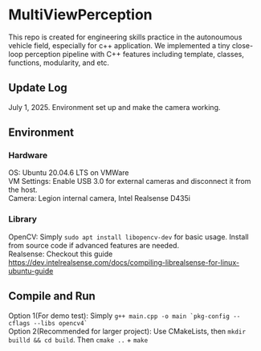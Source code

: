 # MultiViewPerception
This repo is created for engineering skills practice in the autonoumous vehicle field, especially for c++ application. We implemented a tiny close-loop perception pipeline with C++ features including template, classes, functions, modularity, and etc.

## Update Log
July 1, 2025. Environment set up and make the camera working.


## Environment
### Hardware
OS: Ubuntu 20.04.6 LTS on VMWare \
VM Settings: Enable USB 3.0 for external cameras and disconnect it from the host. \
Camera: Legion internal camera, Intel Realsense D435i 
### Library
OpenCV: Simply `sudo apt install libopencv-dev` for basic usage. Install from source code if advanced features are needed. \
Realsense: Checkout this guide https://dev.intelrealsense.com/docs/compiling-librealsense-for-linux-ubuntu-guide 

## Compile and Run
Option 1(For demo test): Simply ``` g++ main.cpp -o main `pkg-config --cflags --libs opencv4` ``` \
Option 2(Recommended for larger project): Use CMakeLists, then `mkdir builld && cd build`. Then `cmake ..` + `make` 
